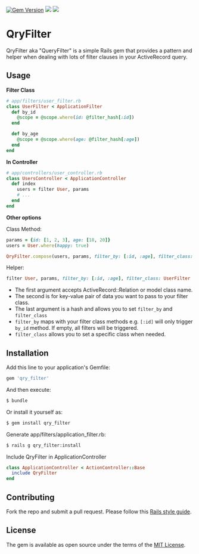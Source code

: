[![Gem Version](https://badge.fury.io/rb/qry_filter.svg)](https://badge.fury.io/rb/qry_filter)
![](https://github.com/inaki-ibarra/qry_filter/workflows/CI/badge.svg)
![](https://github.com/inaki-ibarra/qry_filter/workflows/CD/badge.svg)

# QryFilter
QryFilter aka "QueryFilter" is a simple Rails gem that provides a pattern and helper when dealing with lots of filter clauses in your ActiveRecord query.

## Usage
**Filter Class**
```ruby
# app/filters/user_filter.rb
class UserFilter < ApplicationFilter
  def by_id
    @scope = @scope.where(id: @filter_hash[:id])
  end

  def by_age
    @scope = @scope.where(age: @filter_hash[:age])
  end
end
```

**In Controller**
```ruby
# app/controllers/user_controller.rb
class UsersController < ApplicationController
  def index
    users = filter User, params
    # ...
  end
end
```

**Other options**

Class Method:
```ruby
params = {id: [1, 2, 3], age: [18, 20]}
users = User.where(happy: true)

QryFilter.compose(users, params, filter_by: [:id, :age], filter_class: UserFilter)
```
Helper:
```ruby
filter User, params, filter_by: [:id, :age], filter_class: UserFilter
```
- The first argument accepts ActiveRecord::Relation or model class name.
- The second is for key-value pair of data you want to pass to your filter class.
- The last argument is a hash and allows you to set ```filter_by``` and ```filter_class```
- ```filter_by``` maps with your filter class methods e.g. ```[:id]``` will only trigger ```by_id``` method. If empty, all filters will be triggered.
- ```filter_class``` allows you to set a specific class when needed.

## Installation
Add this line to your application's Gemfile:

```ruby
gem 'qry_filter'
```

And then execute:
```bash
$ bundle
```

Or install it yourself as:
```bash
$ gem install qry_filter
```

Generate app/filters/application_filter.rb:
```bash
$ rails g qry_filter:install
```

Include QryFilter in ApplicationController
```ruby
class ApplicationController < ActionController::Base
  include QryFilter
end
```

## Contributing
Fork the repo and submit a pull request.
Please follow this [Rails style guide](https://github.com/rubocop-hq/rails-style-guide).

## License
The gem is available as open source under the terms of the [MIT License](https://opensource.org/licenses/MIT).
